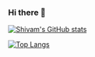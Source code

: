 ### Hi there 👋

[![Shivam's GitHub stats](https://github-readme-stats.vercel.app/api?username=sudoshivam&count_private=true&show_icons=true&theme=radical)](https://github.com/sudoshivam/github-readme-stats)

[![Top Langs](https://github-readme-stats.vercel.app/api/top-langs/?username=sudoshivam&langs_count=6&layout=compact&theme=radical)](https://github.com/sudoshivam/github-readme-stats)

<!--
**sudoshivam/sudoshivam** is a ✨ _special_ ✨ repository because its `README.md` (this file) appears on your GitHub profile.

Here are some ideas to get you started:

- 🔭 I’m currently working on ...
- 🌱 I’m currently learning ...
- 👯 I’m looking to collaborate on ...
- 🤔 I’m looking for help with ...
- 💬 Ask me about ...
- 📫 How to reach me: ...
- 😄 Pronouns: ...
- ⚡ Fun fact: ...
-->
